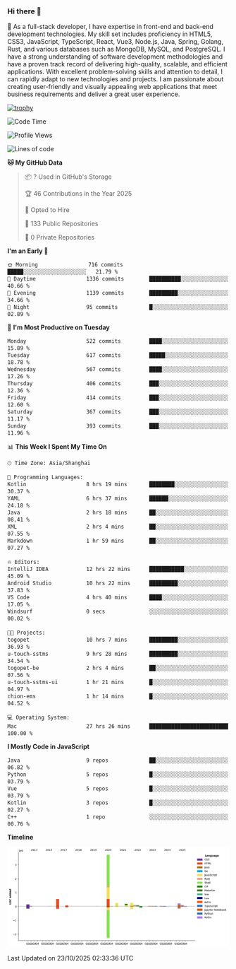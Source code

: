 ### Hi there 👋

🌱 As a full-stack developer, I have expertise in front-end and back-end development technologies. My skill set includes proficiency in HTML5, CSS3, JavaScript, TypeScript, React, Vue3, Node.js, Java, Spring, Golang, Rust, and various databases such as MongoDB, MySQL, and PostgreSQL. I have a strong understanding of software development methodologies and have a proven track record of delivering high-quality, scalable, and efficient applications. With excellent problem-solving skills and attention to detail, I can rapidly adapt to new technologies and projects. I am passionate about creating user-friendly and visually appealing web applications that meet business requirements and deliver a great user experience.

[![trophy](https://github-profile-trophy.vercel.app/?username=elton&rank=SECRET,SSS,SS,S,AAA,AA,A&theme=onedark&no-frame=true&margin-w=10)](https://github.com/ryo-ma/github-profile-trophy)

<!--START_SECTION:waka-->
![Code Time](http://img.shields.io/badge/Code%20Time-2%2C014%20hrs%209%20mins-blue)

![Profile Views](http://img.shields.io/badge/Profile%20Views-1-blue)

![Lines of code](https://img.shields.io/badge/From%20Hello%20World%20I%27ve%20Written-5.9%20million%20lines%20of%20code-blue)

**🐱 My GitHub Data** 

> 📦 ? Used in GitHub's Storage 
 > 
> 🏆 46 Contributions in the Year 2025
 > 
> 💼 Opted to Hire
 > 
> 📜 133 Public Repositories 
 > 
> 🔑 0 Private Repositories 
 > 
**I'm an Early 🐤** 

```text
🌞 Morning                716 commits         █████░░░░░░░░░░░░░░░░░░░░   21.79 % 
🌆 Daytime                1336 commits        ██████████░░░░░░░░░░░░░░░   40.66 % 
🌃 Evening                1139 commits        █████████░░░░░░░░░░░░░░░░   34.66 % 
🌙 Night                  95 commits          █░░░░░░░░░░░░░░░░░░░░░░░░   02.89 % 
```
📅 **I'm Most Productive on Tuesday** 

```text
Monday                   522 commits         ████░░░░░░░░░░░░░░░░░░░░░   15.89 % 
Tuesday                  617 commits         █████░░░░░░░░░░░░░░░░░░░░   18.78 % 
Wednesday                567 commits         ████░░░░░░░░░░░░░░░░░░░░░   17.26 % 
Thursday                 406 commits         ███░░░░░░░░░░░░░░░░░░░░░░   12.36 % 
Friday                   414 commits         ███░░░░░░░░░░░░░░░░░░░░░░   12.60 % 
Saturday                 367 commits         ███░░░░░░░░░░░░░░░░░░░░░░   11.17 % 
Sunday                   393 commits         ███░░░░░░░░░░░░░░░░░░░░░░   11.96 % 
```


📊 **This Week I Spent My Time On** 

```text
🕑︎ Time Zone: Asia/Shanghai

💬 Programming Languages: 
Kotlin                   8 hrs 19 mins       ████████░░░░░░░░░░░░░░░░░   30.37 % 
YAML                     6 hrs 37 mins       ██████░░░░░░░░░░░░░░░░░░░   24.18 % 
Java                     2 hrs 18 mins       ██░░░░░░░░░░░░░░░░░░░░░░░   08.41 % 
XML                      2 hrs 4 mins        ██░░░░░░░░░░░░░░░░░░░░░░░   07.55 % 
Markdown                 1 hr 59 mins        ██░░░░░░░░░░░░░░░░░░░░░░░   07.27 % 

🔥 Editors: 
IntelliJ IDEA            12 hrs 22 mins      ███████████░░░░░░░░░░░░░░   45.09 % 
Android Studio           10 hrs 22 mins      █████████░░░░░░░░░░░░░░░░   37.83 % 
VS Code                  4 hrs 40 mins       ████░░░░░░░░░░░░░░░░░░░░░   17.05 % 
Windsurf                 0 secs              ░░░░░░░░░░░░░░░░░░░░░░░░░   00.02 % 

🐱‍💻 Projects: 
togopet                  10 hrs 7 mins       █████████░░░░░░░░░░░░░░░░   36.93 % 
u-touch-sstms            9 hrs 28 mins       █████████░░░░░░░░░░░░░░░░   34.54 % 
togopet-be               2 hrs 4 mins        ██░░░░░░░░░░░░░░░░░░░░░░░   07.56 % 
u-touch-sstms-ui         1 hr 21 mins        █░░░░░░░░░░░░░░░░░░░░░░░░   04.97 % 
chion-ems                1 hr 14 mins        █░░░░░░░░░░░░░░░░░░░░░░░░   04.52 % 

💻 Operating System: 
Mac                      27 hrs 26 mins      █████████████████████████   100.00 % 
```

**I Mostly Code in JavaScript** 

```text
Java                     9 repos             ██░░░░░░░░░░░░░░░░░░░░░░░   06.82 % 
Python                   5 repos             █░░░░░░░░░░░░░░░░░░░░░░░░   03.79 % 
Vue                      5 repos             █░░░░░░░░░░░░░░░░░░░░░░░░   03.79 % 
Kotlin                   3 repos             █░░░░░░░░░░░░░░░░░░░░░░░░   02.27 % 
C++                      1 repo              ░░░░░░░░░░░░░░░░░░░░░░░░░   00.76 % 
```



**Timeline**

![Lines of Code chart](https://raw.githubusercontent.com/elton/elton/main/assets/bar_graph.png)


 Last Updated on 23/10/2025 02:33:36 UTC
<!--END_SECTION:waka-->

<!--
**elton/elton** is a ✨ _special_ ✨ repository because its `README.md` (this file) appears on your GitHub profile.

Here are some ideas to get you started:

- 🔭 I’m currently working on ...
- 🌱 I’m currently learning ...
- 👯 I’m looking to collaborate on ...
- 🤔 I’m looking for help with ...
- 💬 Ask me about ...
- 📫 How to reach me: ...
- 😄 Pronouns: ...
- ⚡ Fun fact: ...
-->
